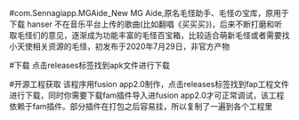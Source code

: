#com.Sennagiapp.MGAide_New
MG Aide,原名毛怪助手、毛怪の宝库，原用于下载 hanser 不在音乐平台上传的歌曲(比如翻唱《买买买》)，后来不断打磨和听取毛怪们的意见，逐渐成为功能丰富的毛怪百宝箱，比较适合萌新毛怪或者需要找小天使相关资源的毛怪，初发布于2020年7月29日，非官方产物



#下载
点击releases标签找到apk文件进行下载



#开源工程获取
该程序用fusion app2.0制作，点击releases标签找到fap工程文件进行下载，同时你需要下载fam插件导入进fusion app2.0才可正常调试，该工程依赖于fam插件。部分插件在打包之后容易挂，所以复制了一遍到各个工程里
